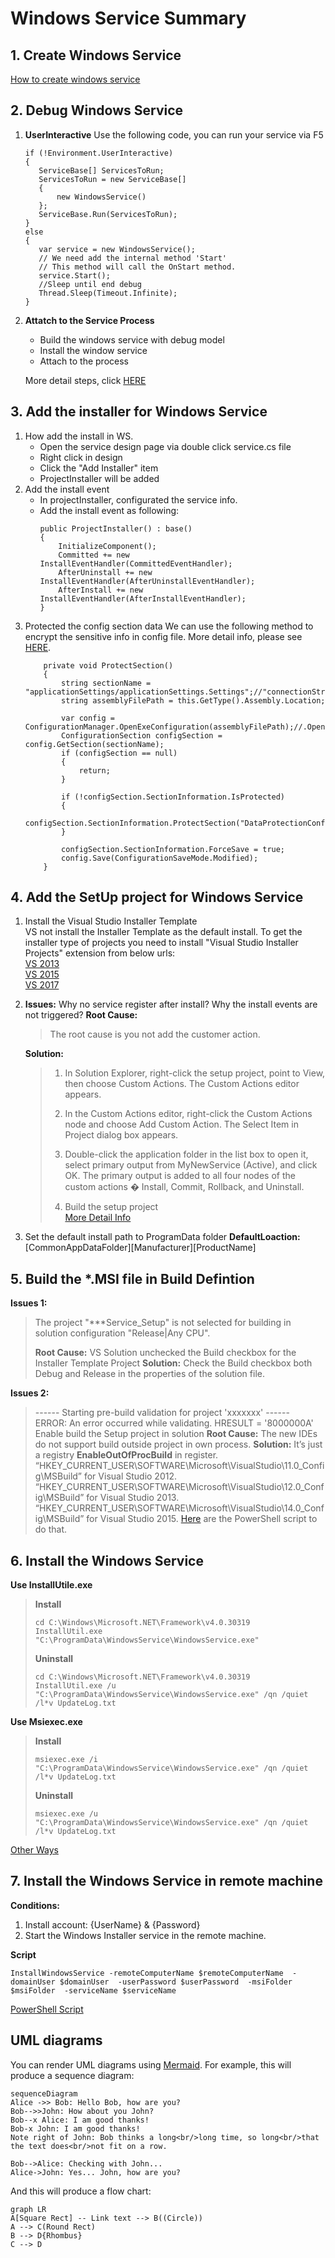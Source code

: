 # Windows Service Summary

## 1. Create Windows Service
  [How to create windows service](https://www.c-sharpcorner.com/article/create-windows-services-in-c-sharp/)
  
## 2. Debug Windows Service
1. **UserInteractive**
	Use the following code, you can run your service via F5
	 ```
	if (!Environment.UserInteractive)
	{
		ServiceBase[] ServicesToRun;
		ServicesToRun = new ServiceBase[]
		{
			new WindowsService()
		};
		ServiceBase.Run(ServicesToRun);
	}
	else
	{
		var service = new WindowsService();
		// We need add the internal method 'Start'
		// This method will call the OnStart method.
		service.Start();
		//Sleep until end debug
		Thread.Sleep(Timeout.Infinite);
	}
	```
 2.  **Attatch to the Service Process**
		- Build the windows service with debug model
		- Install the window service
		- Attach to the process
		
		More detail steps, click [HERE](https://docs.microsoft.com/en-us/visualstudio/debugger/attach-to-running-processes-with-the-visual-studio-debugger?view=vs-2019)
 
## 3. Add the installer for Windows Service
1. How add the install in WS.
	- Open the service design page via double click service.cs file
	- Right click in design
	- Click the "Add Installer" item
	- ProjectInstaller will be added
2. Add the install event
	  - In projectInstaller, configurated the service info.
	  - Add the install event as following:
		```        
		public ProjectInstaller() : base()
		{
			InitializeComponent();
			Committed += new InstallEventHandler(CommittedEventHandler);
			AfterUninstall += new InstallEventHandler(AfterUninstallEventHandler);
			AfterInstall += new InstallEventHandler(AfterInstallEventHandler);
		}
		```        
3. Protected the config section data
We can use the following method to encrypt the sensitive info in config file.
More detail info, please see [HERE](https://www.codeproject.com/Articles/15392/Implementing-Protected-Configuration-With-Windows).
	```
        private void ProtectSection()
        {
            string sectionName = "applicationSettings/applicationSettings.Settings";//"connectionStrings";        
            string assemblyFilePath = this.GetType().Assembly.Location;

            var config = ConfigurationManager.OpenExeConfiguration(assemblyFilePath);//.OpenMappedExeConfiguration(fileMap,ConfigurationUserLevel.None);
            ConfigurationSection configSection = config.GetSection(sectionName);
            if (configSection == null)
            {
                return;
            }

            if (!configSection.SectionInformation.IsProtected)
            {
                configSection.SectionInformation.ProtectSection("DataProtectionConfigurationProvider");
            }

            configSection.SectionInformation.ForceSave = true;
            config.Save(ConfigurationSaveMode.Modified);
        }
	```
## 4. Add the SetUp project for Windows Service
1. Install the Visual Studio Installer Template    
VS not install the Installer Template as the default install.
To get the installer type of projects you need to install "Visual Studio Installer Projects" extension from below urls:  
[VS 2013](https://marketplace.visualstudio.com/items?itemName=UnniRavindranathan-MSFT.MicrosoftVisualStudio2013InstallerProjects)  
[VS 2015](https://marketplace.visualstudio.com/items?itemName=VisualStudioClient.MicrosoftVisualStudio2015InstallerProjects)  
[VS 2017](https://marketplace.visualstudio.com/items?itemName=VisualStudioClient.MicrosoftVisualStudio2017InstallerProjects)

2.  **Issues:** 
Why no service register after install?
Why the install events are not triggered?
	**Root Cause:**
	> The root cause is you not add the customer action. 

	**Solution:**	
	> 1. In Solution Explorer, right-click the setup project, point to View, then choose Custom Actions. The Custom Actions editor appears.
	> 1. In the Custom Actions editor, right-click the Custom Actions node and choose Add Custom Action. The Select Item in Project dialog box appears.
	> 1. Double-click the application folder in the list box to open it, select primary output from MyNewService (Active), and click OK. The primary output is added to all four nodes of the custom actions � Install, Commit, Rollback, and Uninstall.
	> 
	> 4. Build the setup project    
[More Detail Info](https://stackoverflow.com/questions/1560407/windows-service-not-appearing-in-services-list-after-install)
3. Set the default install path to ProgramData folder
**DefaultLoaction:**
[CommonAppDataFolder][Manufacturer]\[ProductName]

## 5. Build the *.MSI file in Build Defintion
**Issues 1:**
>The project "***Service_Setup" is not selected for building in solution configuration "Release|Any CPU".
>
> **Root Cause:**
> VS Solution unchecked the Build checkbox for the Installer Template Project
**Solution:**
> Check the Build checkbox both Debug and Release in the properties of the solution file.

**Issues 2:**
> ------ Starting pre-build validation for project 'xxxxxxx' ------  
ERROR: An error occurred while validating. HRESULT = '8000000A'
  Enable build the Setup project in solution
> **Root Cause:**
> The new IDEs do not support build outside project in own process.
> **Solution:**
> It’s just a registry **EnableOutOfProcBuild** in register.
> “HKEY_CURRENT_USER\SOFTWARE\Microsoft\VisualStudio\11.0_Config\MSBuild” for Visual Studio 2012.
>“HKEY_CURRENT_USER\SOFTWARE\Microsoft\VisualStudio\12.0_Config\MSBuild” for Visual Studio 2013. 
>“HKEY_CURRENT_USER\SOFTWARE\Microsoft\VisualStudio\14.0_Config\MSBuild” for Visual Studio 2015. 
[Here](https://github.com/dixiashi/PowerShell/blob/master/8000000A_Error_Fix.ps1) are the PowerShell script to do that.

## 6. Install the Windows Service
**Use InstallUtile.exe**
> **Install**
> ```
>cd C:\Windows\Microsoft.NET\Framework\v4.0.30319
>InstallUtil.exe "C:\ProgramData\WindowsService\WindowsService.exe"
>```
> **Uninstall**
> ```
>cd C:\Windows\Microsoft.NET\Framework\v4.0.30319
>InstallUtil.exe /u "C:\ProgramData\WindowsService\WindowsService.exe" /qn /quiet /l*v UpdateLog.txt
>```
**Use Msiexec.exe**
> **Install**
> ```
>msiexec.exe /i "C:\ProgramData\WindowsService\WindowsService.exe" /qn /quiet /l*v UpdateLog.txt
>```
> **Uninstall**
> ```
>msiexec.exe /u "C:\ProgramData\WindowsService\WindowsService.exe" /qn /quiet /l*v UpdateLog.txt
>```
[Other Ways](https://stackoverflow.com/questions/450027/uninstalling-an-msi-file-from-the-command-line-without-using-msiexec)

## 7. Install the Windows Service in remote machine
**Conditions:**
1. Install account: {UserName} & {Password}
2. Start the Windows Installer service in the remote machine.

**Script**
```
InstallWindowsService -remoteComputerName $remoteComputerName  -domainUser $domainUser  -userPassword $userPassword  -msiFolder $msiFolder  -serviceName $serviceName
```
[PowerShell Script](https://github.com/dixiashi/PowerShell/blob/master/InstallWindowsService.ps1)


## UML diagrams

You can render UML diagrams using [Mermaid](https://mermaidjs.github.io/). For example, this will produce a sequence diagram:

```mermaid
sequenceDiagram
Alice ->> Bob: Hello Bob, how are you?
Bob-->>John: How about you John?
Bob--x Alice: I am good thanks!
Bob-x John: I am good thanks!
Note right of John: Bob thinks a long<br/>long time, so long<br/>that the text does<br/>not fit on a row.

Bob-->Alice: Checking with John...
Alice->John: Yes... John, how are you?
```

And this will produce a flow chart:

```mermaid
graph LR
A[Square Rect] -- Link text --> B((Circle))
A --> C(Round Rect)
B --> D{Rhombus}
C --> D
```
